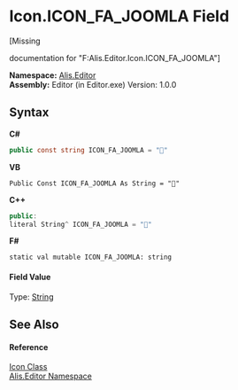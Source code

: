 # Icon.ICON_FA_JOOMLA Field
 

\[Missing <summary> documentation for "F:Alis.Editor.Icon.ICON_FA_JOOMLA"\]

**Namespace:**&nbsp;<a href="b150ade4-39de-a232-5f06-d3cdc1b2c538">Alis.Editor</a><br />**Assembly:**&nbsp;Editor (in Editor.exe) Version: 1.0.0

## Syntax

**C#**<br />
``` C#
public const string ICON_FA_JOOMLA = ""
```

**VB**<br />
``` VB
Public Const ICON_FA_JOOMLA As String = ""
```

**C++**<br />
``` C++
public:
literal String^ ICON_FA_JOOMLA = ""
```

**F#**<br />
``` F#
static val mutable ICON_FA_JOOMLA: string
```


#### Field Value
Type: <a href="https://docs.microsoft.com/dotnet/api/system.string" target="_blank">String</a>

## See Also


#### Reference
<a href="cc0f883c-67f8-f772-c6d7-a60b129f22a7">Icon Class</a><br /><a href="b150ade4-39de-a232-5f06-d3cdc1b2c538">Alis.Editor Namespace</a><br />
